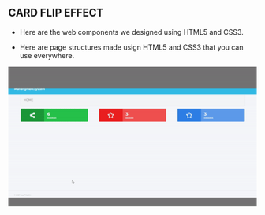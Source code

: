 ## CARD FLIP EFFECT

-  Here are the web components we designed using HTML5 and CSS3. 

-  Here are page structures made usign HTML5 and CSS3 that you can use everywhere.


![gif](https://raw.githubusercontent.com/yhekim/HTML5-and-CSS3-Components-Examples/main/css.gif)